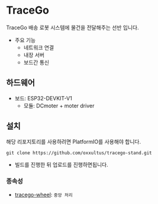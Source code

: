 # TraceGo

TraceGo 배송 로봇 시스템에 물건을 전달해주는 선반 입니다.

- 주요 기능
    - 네트워크 연결
    - 내장 서버
    - 보드간 통신

## 하드웨어
- 보드: ESP32-DEVKIT-V1
    - 모듈: DCmoter + moter driver

## 설치

해당 리포지토리를 사용하려면 PlatformIO를 사용해야 합니다.

```
git clone https://github.com/oxxultus/tracego-stand.git
```

- 빌드를 진행한 뒤 업로드를 진행하면됩니다.

### 종속성
- [tracego-wheel](https://github.com/oxxultus/tracego-server.git): `중앙 처리`
